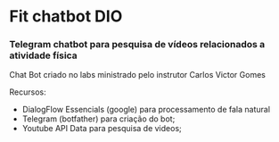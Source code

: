 # Fit chatbot DIO
### Telegram chatbot para pesquisa de vídeos relacionados a atividade física

Chat Bot criado no labs ministrado pelo instrutor Carlos Victor Gomes

Recursos:
- DialogFlow Essencials (google) para processamento de fala natural
- Telegram (botfather) para criação do bot;
- Youtube API Data para pesquisa de videos;

